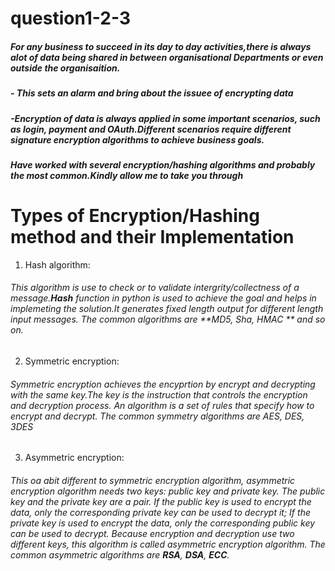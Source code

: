 # question1-2-3
##### For any business to succeed in its day to day activities,there is always alot of data being shared in between organisational Departments or even outside the organisaition.
##### - This sets an alarm and bring about the issuee of encrypting data
##### -Encryption of data is always  applied in some important scenarios, such as login, payment and OAuth.Different scenarios require different signature encryption algorithms to achieve business goals.
##### Have worked with several encryption/hashing algorithms and probably the most common.Kindly allow me to take you through
# Types of Encryption/Hashing method and their Implementation
1. Hash algorithm:
###### This algorithm is use to check or to validate intergrity/collectness of a message.**Hash** function in python is used to achieve the goal and helps in implemeting the solution.It generates fixed length output for different length input messages. The common algorithms are **MD5, Sha, HMAC ** and so on.
2. Symmetric encryption:
###### Symmetric encryption achieves the encyprtion by encrypt and decrypting with the same key.The key is the instruction that controls the encryption and decryption process. An algorithm is a set of rules that specify how to encrypt and decrypt. The common symmetry algorithms are AES, DES, 3DES
3. Asymmetric encryption:
###### This oa abit different to  symmetric encryption algorithm, asymmetric encryption algorithm needs two keys: public key and private key. The public key and the private key are a pair. If the public key is used to encrypt the data, only the corresponding private key can be used to decrypt it; If the private key is used to encrypt the data, only the corresponding public key can be used to decrypt. Because encryption and decryption use two different keys, this algorithm is called asymmetric encryption algorithm. The common asymmetric algorithms are **RSA**, **DSA**, **ECC**.

